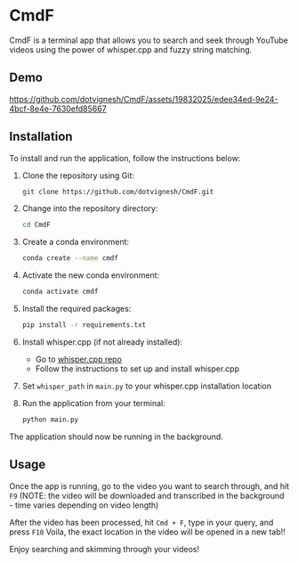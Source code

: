 # CmdF

CmdF is a terminal app that allows you to search and seek through YouTube videos using the power of whisper.cpp and fuzzy string matching.

## Demo


https://github.com/dotvignesh/CmdF/assets/19832025/edee34ed-9e24-4bcf-8e4e-7630efd85667



## Installation

To install and run the application, follow the instructions below:

1. Clone the repository using Git:

   ```bash
   git clone https://github.com/dotvignesh/CmdF.git
   ```

2. Change into the repository directory:

   ```bash
   cd CmdF
   ```

3. Create a conda environment:

   ```bash
   conda create --name cmdf
   ```
   
4. Activate the new conda environment:

   ```bash
   conda activate cmdf
   ```
   
5. Install the required packages:

   ```bash
   pip install -r requirements.txt
   ```

6. Install whisper.cpp (if not already installed):
   - Go to [whisper.cpp repo](https://github.com/ggerganov/whisper.cpp)
   - Follow the instructions to set up and install whisper.cpp

7. Set `whisper_path` in `main.py` to your whisper.cpp installation location

8. Run the application from your terminal:

   ```bash
   python main.py
   ```

The application should now be running in the background.


## Usage

Once the app is running, go to the video you want to search through, and hit `F9` 
(NOTE: the video will be downloaded and transcribed in the background - time varies depending on video length)

After the video has been processed, hit `Cmd + F`, type in your query, and press `F10`
Voila, the exact location in the video will be opened in a new tab!!

Enjoy searching and skimming through your videos!

